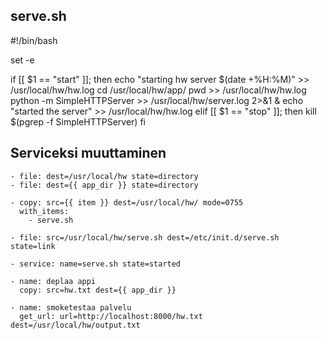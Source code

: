 

serve.sh
--------


#!/bin/bash

set -e

if [[ $1 == "start" ]]; then
  echo "starting hw server $(date +%H:%M)" >> /usr/local/hw/hw.log
  cd /usr/local/hw/app/
  pwd >> /usr/local/hw/hw.log
  python -m SimpleHTTPServer >> /usr/local/hw/server.log 2>&1 &
  echo "started the server" >> /usr/local/hw/hw.log
elif [[ $1 == "stop" ]]; then
  kill $(pgrep -f SimpleHTTPServer)
fi


Serviceksi muuttaminen
----------------------



    - file: dest=/usr/local/hw state=directory
    - file: dest={{ app_dir }} state=directory
    
    - copy: src={{ item }} dest=/usr/local/hw/ mode=0755
      with_items:
        - serve.sh
    
    - file: src=/usr/local/hw/serve.sh dest=/etc/init.d/serve.sh state=link
    
    - service: name=serve.sh state=started
    
    - name: deplaa appi
      copy: src=hw.txt dest={{ app_dir }}
    
    - name: smoketestaa palvelu
      get_url: url=http://localhost:8000/hw.txt dest=/usr/local/hw/output.txt



